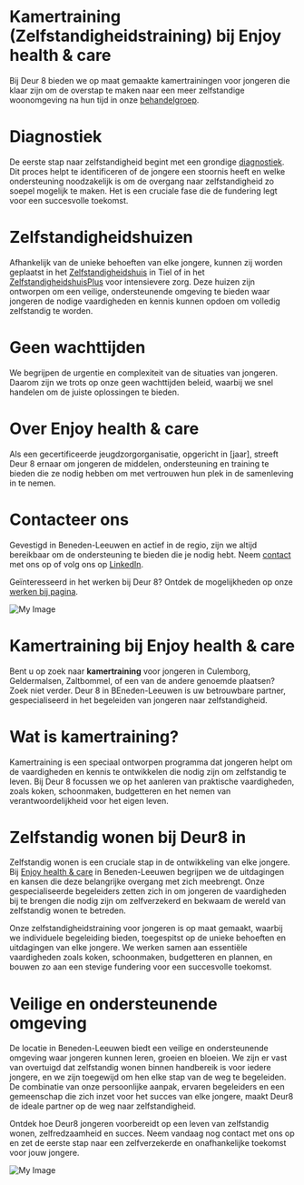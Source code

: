 # Kamertraining (Zelfstandigheidstraining) bij Enjoy health & care

Bij Deur 8 bieden we op maat gemaakte kamertrainingen voor jongeren die klaar zijn om de overstap te maken
naar een meer zelfstandige woonomgeving na hun tijd in onze
[behandelgroep]().

# Diagnostiek
De eerste stap naar zelfstandigheid begint met een grondige [diagnostiek]().
Dit proces helpt te identificeren of de jongere een stoornis heeft en welke ondersteuning noodzakelijk is
om de overgang naar zelfstandigheid zo soepel mogelijk te maken. Het is een cruciale fase die de fundering
legt voor een succesvolle toekomst.

# Zelfstandigheidshuizen
Afhankelijk van de unieke behoeften van elke jongere, kunnen zij worden geplaatst in het
[Zelfstandigheidshuis]() in Tiel
of in het [ZelfstandigheidshuisPlus]()
voor intensievere zorg. Deze huizen zijn ontworpen om een veilige, ondersteunende omgeving te bieden
waar jongeren de nodige vaardigheden en kennis kunnen opdoen om volledig zelfstandig te worden.

# Geen wachttijden

We begrijpen de urgentie en complexiteit van de situaties van jongeren. Daarom zijn we trots op onze
geen wachttijden beleid, waarbij we snel handelen
om de juiste oplossingen te bieden.

# Over Enjoy health & care

Als een gecertificeerde jeugdzorgorganisatie, opgericht in [jaar], streeft Deur 8
ernaar om jongeren de middelen, ondersteuning en training te bieden die ze nodig hebben om met vertrouwen
hun plek in de samenleving in te nemen.

# Contacteer ons
Gevestigd in Beneden-Leeuwen en actief in de regio, zijn we altijd bereikbaar om de ondersteuning te bieden
die je nodig hebt. Neem [contact]() met ons op of volg ons op
[LinkedIn]().

Geïnteresseerd in het werken bij Deur 8? Ontdek de mogelijkheden op onze
[werken bij pagina]().

![My Image](/images/services/Kamertraining/1.webp)

# Kamertraining bij Enjoy health & care
Bent u op zoek naar **kamertraining** voor jongeren in Culemborg, Geldermalsen, Zaltbommel, of een van de andere genoemde plaatsen? Zoek niet verder. Deur 8 in BEneden-Leeuwen is uw betrouwbare partner, gespecialiseerd in het begeleiden van jongeren naar zelfstandigheid.

# Wat is kamertraining?
Kamertraining is een speciaal ontworpen programma dat jongeren helpt om de vaardigheden en kennis te ontwikkelen die nodig zijn om zelfstandig te leven. Bij Deur 8 focussen we op het aanleren van praktische vaardigheden, zoals koken, schoonmaken, budgetteren en het nemen van verantwoordelijkheid voor het eigen leven.

# Zelfstandig wonen bij Deur8 in
Zelfstandig wonen is een cruciale stap in de ontwikkeling van elke jongere. Bij [Enjoy health & care]() in Beneden-Leeuwen begrijpen we de uitdagingen en kansen die deze belangrijke overgang met zich meebrengt. Onze gespecialiseerde begeleiders zetten zich in om jongeren de vaardigheden bij te brengen die nodig zijn om zelfverzekerd en bekwaam de wereld van zelfstandig wonen te betreden.

Onze zelfstandigheidstraining voor jongeren is op maat gemaakt, waarbij we individuele begeleiding bieden, toegespitst op de unieke behoeften en uitdagingen van elke jongere. We werken samen aan essentiële vaardigheden zoals koken, schoonmaken, budgetteren en plannen, en bouwen zo aan een stevige fundering voor een succesvolle toekomst.

# Veilige en ondersteunende omgeving
De locatie in Beneden-Leeuwen biedt een veilige en ondersteunende omgeving waar jongeren kunnen leren, groeien en bloeien. We zijn er vast van overtuigd dat
zelfstandig wonen binnen handbereik is voor iedere jongere, en we zijn toegewijd om hen elke stap van de weg te begeleiden. De combinatie van onze persoonlijke aanpak, ervaren begeleiders en een gemeenschap die zich inzet voor het succes van elke jongere, maakt Deur8 de ideale partner op de weg naar zelfstandigheid.

Ontdek hoe Deur8 jongeren voorbereidt op een leven van zelfstandig wonen, zelfredzaamheid en succes. Neem vandaag nog contact met ons op en zet de eerste stap naar een zelfverzekerde en onafhankelijke toekomst voor jouw jongere.

![My Image](/images/services/Kamertraining/2.webp)
